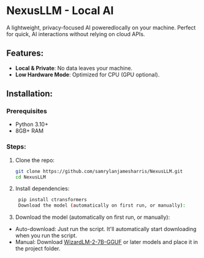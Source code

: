 # NexusLLM - Local AI 

A lightweight, privacy-focused AI poweredlocally on your machine. Perfect for quick, AI interactions without relying on cloud APIs.

## Features:
- **Local & Private**: No data leaves your machine.  
- **Low Hardware Mode**: Optimized for CPU (GPU optional).   

## Installation:
### Prerequisites
- Python 3.10+  
- 8GB+ RAM 

### Steps:
1. Clone the repo:  
   ```bash
   git clone https://github.com/samrylanjamesharris/NexusLLM.git
   cd NexusLLM
   
2. Install dependencies:

   ```bash
    pip install ctransformers
    Download the model (automatically on first run, or manually):

3. Download the model (automatically on first run, or manually):
- Auto-download: Just run the script. It'll automatically start downloading when you run the script.
- Manual: Download [WizardLM-2-7B-GGUF](https://huggingface.co/MaziyarPanahi/WizardLM-2-7B-GGUF) or later models and place it in the project folder.

